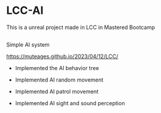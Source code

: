 # LCC-AI
This is a unreal project made in LCC in Mastered Bootcamp

##
Simple AI system

https://muteages.github.io/2023/04/12/LCC/

- Implemented the AI behavior tree

- Implemented AI random movement

- Implemented AI patrol movement

- Implemented AI sight and sound perception

